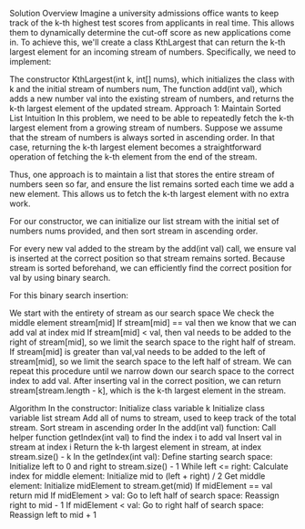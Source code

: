 Solution
Overview
Imagine a university admissions office wants to keep track of the k-th highest test scores from applicants in real time. This allows them to dynamically determine the cut-off score as new applications come in. To achieve this, we'll create a class KthLargest that can return the k-th largest element for an incoming stream of numbers. Specifically, we need to implement:

The constructor KthLargest(int k, int[] nums), which initializes the class with k and the initial stream of numbers num,
The function add(int val), which adds a new number val into the existing stream of numbers, and returns the k-th largest element of the updated stream.
Approach 1: Maintain Sorted List
Intuition
In this problem, we need to be able to repeatedly fetch the k-th largest element from a growing stream of numbers. Suppose we assume that the stream of numbers is always sorted in ascending order. In that case, returning the k-th largest element becomes a straightforward operation of fetching the k-th element from the end of the stream.

Thus, one approach is to maintain a list that stores the entire stream of numbers seen so far, and ensure the list remains sorted each time we add a new element. This allows us to fetch the k-th largest element with no extra work.

For our constructor, we can initialize our list stream with the initial set of numbers nums provided, and then sort stream in ascending order.

For every new val added to the stream by the add(int val) call, we ensure val is inserted at the correct position so that stream remains sorted. Because stream is sorted beforehand, we can efficiently find the correct position for val by using binary search.

For this binary search insertion:

We start with the entirety of stream as our search space
We check the middle element stream[mid]
If stream[mid] == val then we know that we can add val at index mid
If stream[mid] < val, then val needs to be added to the right of stream[mid], so we limit the search space to the right half of stream.
If stream[mid] is greater than val,val needs to be added to the left of stream[mid], so we limit the search space to the left half of stream.
We can repeat this procedure until we narrow down our search space to the correct index to add val.
After inserting val in the correct position, we can return stream[stream.length - k], which is the k-th largest element in the stream.

Algorithm
In the constructor:
Initialize class variable k
Initialize class variable list stream
Add all of nums to stream, used to keep track of the total stream.
Sort stream in ascending order
In the add(int val) function:
Call helper function getIndex(int val) to find the index i to add val
Insert val in stream at index i
Return the k-th largest element in stream, at index stream.size() - k
In the getIndex(int val):
Define starting search space: Initialize left to 0 and right to stream.size() - 1
While left <= right:
Calculate index for middle element: Initialize mid to (left + right) / 2
Get middle element: Initialize midElement to stream.get(mid)
If midElement == val return mid
If midElement > val:
Go to left half of search space: Reassign right to mid - 1
If midElement < val:
Go to right half of search space: Reassign left to mid + 1